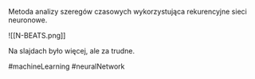 Metoda analizy szeregów czasowych wykorzystująca rekurencyjne sieci neuronowe.

![[N-BEATS.png]]

Na slajdach było więcej, ale za trudne.

#machineLearning #neuralNetwork 